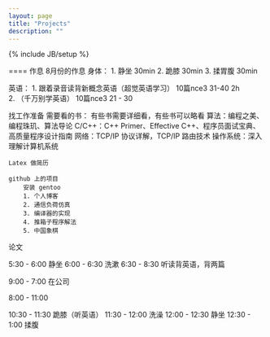 ```yaml
---
layout: page
title: "Projects"
description: ""
---
```

{% include JB/setup %}

==== 作息
8月份的作息
身体：
	1. 静坐		30min
	2. 跪膝		30min
	3. 揉胃腹	30min

英语：
	1. 跟着录音读背新概念英语（超觉英语学习） 10篇nce3 31-40  2h	
	2. （千万别学英语）			10篇nce3 21 - 30	

找工作准备
	需要看的书： 有些书需要详细看，有些书可以略看
		算法：编程之美、编程珠玑、算法导论
		C/C++：C++ Primer、Effective C++、程序员面试宝典、高质量程序设计指南
		网络：TCP/IP 协议详解，TCP/IP 路由技术
		操作系统：深入理解计算机系统

	Latex 做简历

	github 上的项目
		安装 gentoo 
		1. 个人博客
		2. 通信负荷仿真
		3. 编译器的实现
		4. 推箱子程序解法
		5. 中国象棋

论文

5:30 - 6:00 静坐
6:00 - 6:30 洗漱
6:30 - 8:30 听读背英语，背两篇

9:00 - 7:00 在公司

8:00 - 11:00 

10:30 - 11:30 跪膝（听英语）
11:30 - 12:00 洗澡
12:00 - 12:30 静坐
12:30 - 1:00 揉腹
